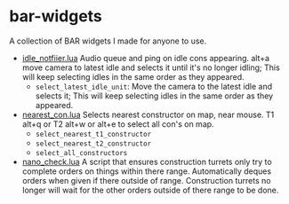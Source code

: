 # bar-widgets

A collection of BAR widgets I made for anyone to use.

- [idle_notfiier.lua](https://gitlab.com/Nehroz/bar-widgets/-/blob/main/idle_notifier.lua) Audio queue and ping on idle cons appearing. alt+a move camera to latest idle and selects it until it's no longer idling; This will keep selecting idles in the same order as they appeared.
  - `select_latest_idle_unit`: Move the camera to the latest idle and selects
    it; This will keep selecting idles in the same order as they appeared.
- [nearest_con.lua](https://gitlab.com/Nehroz/bar-widgets/-/blob/main/nearest_con.lua) Selects nearest constructor on map, near mouse. T1 alt+q or T2 alt+w or alt+e to select all con's on map.
  - `select_nearest_t1_constructor`
  - `select_nearest_t2_constructor`
  - `select_all_constructors`
- [nano_check.lua](https://gitlab.com/Nehroz/bar-widgets/-/blob/main/nano_check.lua) A script that ensures construction turrets only try to complete orders on things within there range. Automatically deques orders when given if there outside of range. Construction turrets no longer will wait for the other orders outside of there range to be done.
